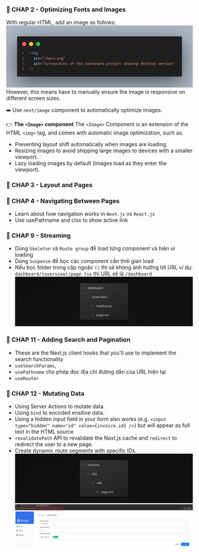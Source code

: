 ### 📌 CHAP 2 - Optimizing Fonts and Images

With regular HTML, add an image as follows:
![alt text](image.png)
However, this means have to manually ensure the image is responsive on different screen sizes.

➡️ Use `next/image` component to automatically optimize images.

👉 **The `<Image>` component**
The `<Image>` Component is an extension of the HTML `<img>` tag, and comes with automatic image optimization, such as:
- Preventing layout shift automatically when images are loading.
- Resizing images to avoid shipping large images to devices with a smaller viewport.
- Lazy loading images by default (images load as they enter the viewport).

### 📌 CHAP 3 - Layout and Pages

### 📌 CHAP 4 - Navigating Between Pages
- Learn about how navigation works in `Next.js` vs `React.js`
- Use usePathname and clsx to show active link

### 📌 CHAP 9 - Streaming
- Dùng `Skeleton` và `Route group` để load từng component và hiện ui loading
- Dùng `Suspense` để bọc các component cần thời gian load 
- Nếu bọc folder trong cặp ngoặc `()` thì sẽ không ảnh hướng tới URL
ví dụ: `dashboard/(overview)/page.tsx` thì URL sẽ là `/dashboard`
![alt text](image-1.png)

### 📌 CHAP 11 - Adding Search and Pagination
- These are the Next.js client hooks that you'll use to implement the search functionality
- `useSearchParams`,
- `usePathname` cho phép đọc địa chỉ đường dẫn của URL hiện tại
- `useRouter` 

### 📌 CHAP 12 - Mutating Data
- Using Server Actions to mutate data.
- Using `bind` to encoded ensitive data. 
- Using a hidden input field in your form also works (e.g. `<input type="hidden" name="id" value={invoice.id} />`) but will appear as full text in the HTML source
- `revalidatePath` API to revalidate the Next.js cache and `redirect` to redirect the user to a new page.
- Create dynamic route segments with specific IDs.
![alt text](image-2.png)
![alt text](image-3.png)